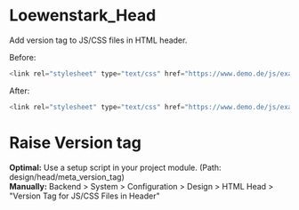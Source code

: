 Loewenstark_Head
============================================================

Add version tag to JS/CSS files in HTML header.

Before:
```javascript
<link rel="stylesheet" type="text/css" href="https://www.demo.de/js/example.css" />
```

After:
```javascript
<link rel="stylesheet" type="text/css" href="https://www.demo.de/js/example.css?v2" />
```

# Raise Version tag
**Optimal:** Use a setup script in your project module. (Path: design/head/meta_version_tag)  
**Manually:** Backend > System > Configuration > Design > HTML Head > "Version Tag for JS/CSS Files in Header"